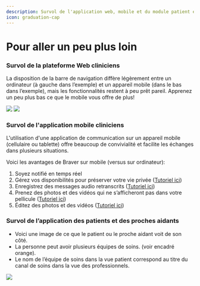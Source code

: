 ```yaml
---
description: Survol de l'application web, mobile et du module patient et proche aidant
icon: graduation-cap
---
```


# Pour aller un peu plus loin

### Survol de la plateforme Web cliniciens

La disposition de la barre de navigation diffère légèrement entre un ordinateur (à gauche dans l’exemple) et un appareil mobile (dans le bas dans l’exemple), mais les fonctionnalités restent à peu prêt pareil. Apprenez un peu plus bas ce que le mobile vous offre de plus!

![](https://lh7-rt.googleusercontent.com/docsz/AD_4nXdT44-JQIHcbh5ajPEDu2Ot1qw1tfEgpIj502j8HZiXgxZxZhhcFVrfK52AS_xxjczv2bk7DI899kDdEIqQx-tC5Uab7g0jP4nbQ2IQMnnIkeMFT6jVSOb2IZXFBJb4Q5EY650ymnE0x-k6a39XLM2Shi_5?key=cZePhoKjSOguTBidTMV33w) ![](https://lh7-rt.googleusercontent.com/docsz/AD_4nXfjwEUPE-hxQ4NWNiKiC61qnQhR99u8mrwikqQZgQfA7QsTZxwEkEfn47onYmjrh38ESX6ZebDgNE3qzxgisakVbkAWUA068HQQ9EcSwyU0EORvBFDNBtv9Wrrya8hG15dWTEe3TQf3OmQztTHRCWEpcA3f?key=cZePhoKjSOguTBidTMV33w)

### Survol de l'application mobile cliniciens

L'utilisation d'une application de communication sur un appareil mobile (cellulaire ou tablette) offre beaucoup de convivialité et facilite les échanges dans plusieurs situations.

Voici les avantages de Braver sur mobile (versus sur ordinateur):

1. Soyez notifié en temps réel
2. Gérez vos disponibilités pour préserver votre vie privée ([Tutoriel ici](https://support.braver.net/guides/pour-les-professionnels/gestion-des-notifications/regler-son-horaire-de-disponibilites))
3. Enregistrez des messages audio retranscrits ([Tutoriel ici](https://support.braver.net/guides/pour-les-professionnels/fils-de-discussions/ajouter-un-message-vocal-a-une-discussion))
4. Prenez des photos et des vidéos qui ne s’afficheront pas dans votre pellicule ([Tutoriel ici](https://app.gitbook.com/s/0ai7456Hm287lPHBbGj2/))
5. Éditez des photos et des vidéos ([Tutoriel ici](https://support.braver.net/guides/pour-les-professionnels/fils-de-discussions/editer-une-photo-ou-une-video))

### Survol de l’application des patients et des proches aidants

* Voici une image de ce que le patient ou le proche aidant voit de son côté.
* La personne peut avoir plusieurs équipes de soins. (voir encadré orange).
* Le nom de l’équipe de soins dans la vue patient correspond au titre du canal de soins dans la vue des professionnels.

![](https://lh7-rt.googleusercontent.com/docsz/AD_4nXfZsCyY5CK2LZZOrWa7Y1nnpzhp_LrjuEeQqL27SHZb3uGxx2G2QDfu7X5GQyj6Iy7n9073F6htkVutRoL5DSMelfoytBV5MAgmwCgYR8Q0Dv365KVLAcdms6svks7J9-XE_bO3dh_IYF-HCQRv88Q-TzKm?key=cZePhoKjSOguTBidTMV33w)
